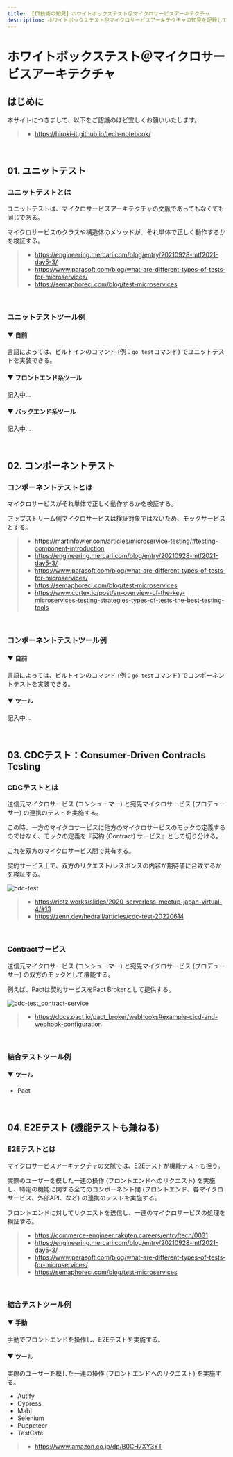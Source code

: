```yaml
---
title: 【IT技術の知見】ホワイトボックステスト＠マイクロサービスアーキテクチャ
description: ホワイトボックステスト＠マイクロサービスアーキテクチャの知見を記録しています。
---
```


# ホワイトボックステスト＠マイクロサービスアーキテクチャ

## はじめに

本サイトにつきまして、以下をご認識のほど宜しくお願いいたします。

> - https://hiroki-it.github.io/tech-notebook/

<br>

## 01. ユニットテスト

### ユニットテストとは

ユニットテストは、マイクロサービスアーキテクチャの文脈であってもなくても同じである。

マイクロサービスのクラスや構造体のメソッドが、それ単体で正しく動作するかを検証する。

> - https://engineering.mercari.com/blog/entry/20210928-mtf2021-day5-3/
> - https://www.parasoft.com/blog/what-are-different-types-of-tests-for-microservices/
> - https://semaphoreci.com/blog/test-microservices

<br>

### ユニットテストツール例

#### ▼ 自前

言語によっては、ビルトインのコマンド (例：`go test`コマンド) でユニットテストを実装できる。

#### ▼ フロントエンド系ツール

記入中...

#### ▼ バックエンド系ツール

記入中...

<br>

## 02. コンポーネントテスト

### コンポーネントテストとは

マイクロサービスがそれ単体で正しく動作するかを検証する。

アップストリーム側マイクロサービスは検証対象ではないため、モックサービスとする。

> - https://martinfowler.com/articles/microservice-testing/#testing-component-introduction
> - https://engineering.mercari.com/blog/entry/20210928-mtf2021-day5-3/
> - https://www.parasoft.com/blog/what-are-different-types-of-tests-for-microservices/
> - https://semaphoreci.com/blog/test-microservices
> - https://www.cortex.io/post/an-overview-of-the-key-microservices-testing-strategies-types-of-tests-the-best-testing-tools

<br>

### コンポーネントテストツール例

#### ▼ 自前

言語によっては、ビルトインのコマンド (例：`go test`コマンド) でコンポーネントテストを実装できる。

#### ▼ ツール

記入中...

<br>

## 03. CDCテスト：Consumer-Driven Contracts Testing

### CDCテストとは

送信元マイクロサービス (コンシューマー) と宛先マイクロサービス (プロデューサー) の連携のテストを実施する。

この時、一方のマイクロサービスに他方のマイクロサービスのモックの定義するのではなく、モックの定義を『契約 (Contract) サービス』として切り分ける。

これを双方のマイクロサービス間で共有する。

契約サービス上で、双方のリクエスト/レスポンスの内容が期待値に合致するかを検証する。

![cdc-test](https://raw.githubusercontent.com/hiroki-it/tech-notebook-images/master/images/cdc-test.png)

> - https://riotz.works/slides/2020-serverless-meetup-japan-virtual-4/#13
> - https://zenn.dev/hedrall/articles/cdc-test-20220614

<br>

### Contractサービス

送信元マイクロサービス (コンシューマー) と宛先マイクロサービス (プロデューサー) の双方のモックとして機能する。

例えば、Pactは契約サービスをPact Brokerとして提供する。

![cdc-test_contract-service](https://raw.githubusercontent.com/hiroki-it/tech-notebook-images/master/images/cdc-test_contract-service.png)

> - https://docs.pact.io/pact_broker/webhooks#example-cicd-and-webhook-configuration

<br>

### 結合テストツール例

#### ▼ ツール

- Pact

<br>

## 04. E2Eテスト (機能テストも兼ねる)

### E2Eテストとは

マイクロサービスアーキテクチャの文脈では、E2Eテストが機能テストも担う。

実際のユーザーを模した一連の操作 (フロントエンドへのリクエスト) を実施し、特定の機能に関する全てのコンポーネント間 (フロントエンド、各マイクロサービス、外部API、など) の連携のテストを実施する。

フロントエンドに対してリクエストを送信し、一連のマイクロサービスの処理を検証する。

> - https://commerce-engineer.rakuten.careers/entry/tech/0031
> - https://engineering.mercari.com/blog/entry/20210928-mtf2021-day5-3/
> - https://www.parasoft.com/blog/what-are-different-types-of-tests-for-microservices/
> - https://semaphoreci.com/blog/test-microservices

<br>

### 結合テストツール例

#### ▼ 手動

手動でフロントエンドを操作し、E2Eテストを実施する。

#### ▼ ツール

実際のユーザーを模した一連の操作 (フロントエンドへのリクエスト) を実施する。

- Autify
- Cypress
- Mabl
- Selenium
- Puppeteer
- TestCafe

> - https://www.amazon.co.jp/dp/B0CH7XY3YT

<br>
